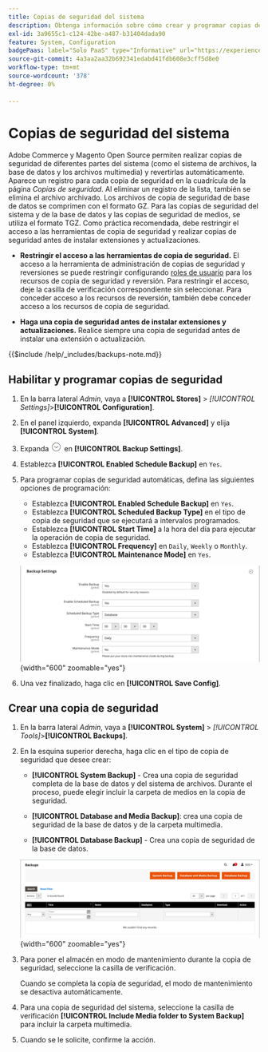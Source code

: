 ```yaml
---
title: Copias de seguridad del sistema
description: Obtenga información sobre cómo crear y programar copias de seguridad del sistema, incluidos el sistema de archivos, la base de datos y los archivos multimedia.
exl-id: 3a9655c1-c124-42be-a487-b31404dada90
feature: System, Configuration
badgePaas: label="Solo PaaS" type="Informative" url="https://experienceleague.adobe.com/es/docs/commerce/user-guides/product-solutions" tooltip="Se aplica solo a proyectos de Adobe Commerce en la nube (infraestructura PaaS administrada por Adobe) y a proyectos locales."
source-git-commit: 4a3aa2aa32b692341edabd41fdb608e3cff5d8e0
workflow-type: tm+mt
source-wordcount: '378'
ht-degree: 0%

---
```


# Copias de seguridad del sistema

Adobe Commerce y Magento Open Source permiten realizar copias de seguridad de diferentes partes del sistema (como el sistema de archivos, la base de datos y los archivos multimedia) y revertirlas automáticamente. Aparece un registro para cada copia de seguridad en la cuadrícula de la página _Copias de seguridad_. Al eliminar un registro de la lista, también se elimina el archivo archivado. Los archivos de copia de seguridad de base de datos se comprimen con el formato GZ. Para las copias de seguridad del sistema y de la base de datos y las copias de seguridad de medios, se utiliza el formato TGZ. Como práctica recomendada, debe restringir el acceso a las herramientas de copia de seguridad y realizar copias de seguridad antes de instalar extensiones y actualizaciones.

- **Restringir el acceso a las herramientas de copia de seguridad.** El acceso a la herramienta de administración de copias de seguridad y reversiones se puede restringir configurando [roles de usuario](permissions-user-roles.md) para los recursos de copia de seguridad y reversión. Para restringir el acceso, deje la casilla de verificación correspondiente sin seleccionar. Para conceder acceso a los recursos de reversión, también debe conceder acceso a los recursos de copia de seguridad.

- **Haga una copia de seguridad antes de instalar extensiones y actualizaciones.** Realice siempre una copia de seguridad antes de instalar una extensión o actualización.

{{$include /help/_includes/backups-note.md}}

## Habilitar y programar copias de seguridad

1. En la barra lateral _Admin_, vaya a **[!UICONTROL Stores]** > _[!UICONTROL Settings]_>**[!UICONTROL Configuration]**.

1. En el panel izquierdo, expanda **[!UICONTROL Advanced]** y elija **[!UICONTROL System]**.

1. Expanda ![Selector de expansión](../assets/icon-display-expand.png) en **[!UICONTROL Backup Settings]**.

1. Establezca **[!UICONTROL Enabled Schedule Backup]** en `Yes`.

1. Para programar copias de seguridad automáticas, defina las siguientes opciones de programación:

   - Establezca **[!UICONTROL Enabled Schedule Backup]** en `Yes`.
   - Establezca **[!UICONTROL Scheduled Backup Type]** en el tipo de copia de seguridad que se ejecutará a intervalos programados.
   - Establezca **[!UICONTROL Start Time]** a la hora del día para ejecutar la operación de copia de seguridad.
   - Establezca **[!UICONTROL Frequency]** en `Daily`, `Weekly` o `Monthly`.
   - Establezca **[!UICONTROL Maintenance Mode]** en `Yes`.

   ![Configuración avanzada - copias de seguridad](../configuration-reference/advanced/assets/system-scheduled-backup-settings.png){width="600" zoomable="yes"}

1. Una vez finalizado, haga clic en **[!UICONTROL Save Config]**.

## Crear una copia de seguridad

1. En la barra lateral _Admin_, vaya a **[!UICONTROL System]** > _[!UICONTROL Tools]_>**[!UICONTROL Backups]**.

1. En la esquina superior derecha, haga clic en el tipo de copia de seguridad que desee crear:

   - **[!UICONTROL System Backup]** - Crea una copia de seguridad completa de la base de datos y del sistema de archivos. Durante el proceso, puede elegir incluir la carpeta de medios en la copia de seguridad.

   - **[!UICONTROL Database and Media Backup]**: crea una copia de seguridad de la base de datos y de la carpeta multimedia.

   - **[!UICONTROL Database Backup]** - Crea una copia de seguridad de la base de datos.

   ![Herramientas del sistema - copias de seguridad](./assets/tools-backups.png){width="600" zoomable="yes"}

1. Para poner el almacén en modo de mantenimiento durante la copia de seguridad, seleccione la casilla de verificación.

   Cuando se completa la copia de seguridad, el modo de mantenimiento se desactiva automáticamente.

1. Para una copia de seguridad del sistema, seleccione la casilla de verificación **[!UICONTROL Include Media folder to System Backup]** para incluir la carpeta multimedia.

1. Cuando se le solicite, confirme la acción.



<!-- Last updated from includes: 2023-02-22 09:59:54 -->
